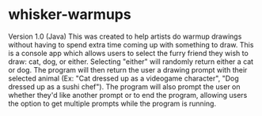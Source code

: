 # whisker-warmups

Version 1.0 (Java)
This was created to help artists do warmup drawings without having to spend extra time coming up with something to draw.
This is a console app which allows users to select the furry friend they wish to draw: cat, dog, or either. Selecting "either" will randomly return either a cat or dog.
The program will then return the user a drawing prompt with their selected animal (Ex: "Cat dressed up as a videogame character", "Dog dressed up as a sushi chef").
The program will also prompt the user on whether they'd like another prompt or to end the program, allowing users the option to get multiple prompts while the program is running. 
